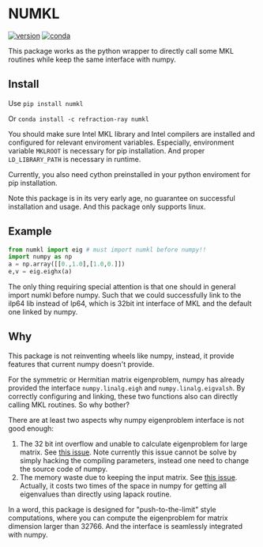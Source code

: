 # NUMKL

[![version](https://img.shields.io/pypi/v/numkl.svg)](https://pypi.org/project/numkl/)
[![conda](https://anaconda.org/refraction-ray/numkl/badges/version.svg)](https://anaconda.org/refraction-ray/numkl)


This package works as the python wrapper to directly call some MKL routines while keep the same interface with numpy.

## Install

Use `pip install numkl`

Or `conda install -c refraction-ray numkl`

You should make sure Intel MKL library and Intel compilers are installed and configured for relevant enviroment variables. Especially, environment variable `MKLROOT` is necessary for pip installation. And proper `LD_LIBRARY_PATH` is necessary in runtime.

Currently, you also need cython preinstalled in your python enviroment for pip installation. 

Note this package is in its very early age, no guarantee on successful installation and usage. And this package only supports linux. 

## Example

```python
from numkl import eig # must import numkl before numpy!!
import numpy as np
a = np.array([[0.,1.0],[1.0,0.]])
e,v = eig.eighx(a)
```

The only thing requiring special attention is that one should in general import numkl before numpy. Such that we could successfully link to the ilp64 lib instead of lp64, which is 32bit int interface of MKL and the default one linked by numpy.

## Why

This package is not reinventing wheels like numpy, instead, it provide features that current numpy doesn't provide.

For the symmetric or Hermitian matrix eigenproblem, numpy has already provided the interface `numpy.linalg.eigh` and `numpy.linalg.eigvalsh`. By correctly configuring and linking, these two functions also can directly calling MKL routines. So why bother?

There are at least two aspects why numpy eigenproblem interface is not good enough:

1. The 32 bit int overflow and unable to calculate eigenproblem for large matrix. See [this issue](https://github.com/numpy/numpy/issues/13956). Note currently this issue cannot be solve by simply hacking the compiling parameters, instead one need to change the source code of numpy.
2. The memory waste due to keeping the input matrix. See [this issue](https://github.com/numpy/numpy/issues/14024). Actually, it costs two times of the space in numpy for getting all eigenvalues than directly using lapack routine.

In a word, this package is designed for "push-to-the-limit" style computations, where you can compute the eigenproblem for matrix dimension larger than 32766. And the interface is seamlessly integrated with numpy.